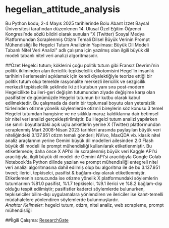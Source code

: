 # hegelian_attitude_analysis

Bu Python kodu; 2-4 Mayıs 2025 tarihlerinde Bolu Abant İzzet Baysal Üniversitesi tarafından düzenlenen 14. Ulusal Özel Eğitim Öğrenci Kongresi’nde sözlü bildiri olarak sunulan "X (Twitter) Sosyal Medya Platformundan Scraplenmiş Otizm Temali Dilsel Büyük Verinin Prompt Mühendisliği İle Hegelci Tutum Analizinin Yapılması: Büyük Dil Modeli Tabanlı Nitel Veri Analizi" adlı çalışma için yazılmış olan ilgili büyük dil modeli tabanlı nitel veri analizi algoritmasıdır. 

##Özet
Hegelci tutum; köklerini çoğu politik tutum gibi Fransız Devrimi’nin politik ikliminden alan ilericilik-tepkiselcilik dikotomisini Hegel’in insanlık tarihinin ilerlemesini açıklamak için kendi diyalektiğiyle teorize ettiği bir politik tutum olup temelde rasyonalite merkezli ilericilik ve sezgicilik merkezli tepkiselcilik şeklinde iki zıt kutubun yanı sıra post-modern Hegelcilikte bu ileri-geri değişim tutumundan ziyade değişime karşı olan pasifistler de günümüzde Hegelci tutumun bir kutbu olarak kabul edilmektedir. Bu çalışmada da derin bir toplumsal boyutu olan yetersizlik türlerinden otizme yönelik söylemlerde otizmli bireylerin söz konusu 3 temel Hegelci tutumdan hangisine ve ne sıklıkla maruz kaldıklarına dair betimsel bir nitel veri analizi gerçekleştirilmiştir. Bu Hegelci tutum analizi yapılırken ise sınırlı boyutlardaki açık uçlu anketlerin yerine X (Twitter) platformundan scraplenmiş Mart 2008-Nisan 2023 tarihleri arasında paylaşılan büyük veri niteliğindeki 3.137.951 otizm temalı gönderi; NVivo, MaxQDA vb. klasik nitel analiz araçlarının yerine Gemini büyük dil modelleri ailesinden 2.0 Flash büyük dil modeli ile prompt mühendisliği kullanılarak etiketlenmiştir. Bu etiketlemede; daha önce X API’si ile scraplenmiş büyük veri Kaggle API’si aracılığıyla, ilgili büyük dil modeli de Gemini API’si aracılığıyla Google Colab Notebook’da Python dilinde yazılan ve prompt mühendisliği entegreli nitel veri analizi algoritmasına dahil edilmiş olup bu algoritma ile de bu 3.137.951 tweet; ilerici, tepkiselci, pasifist & bağlam-dışı olarak etiketlenmiştir. Etiketlemenin sonucunda ise otizme yönelik X platformundaki söylemlerin tutumlarının %81.0 pasifist, %1.7 tepkiselci, %9.1 ilerici ve %8.2 bağlam-dışı olduğu tespit edilmiştir; pasifistler kaderci söylemlerde bulunurken, tepkiselciler bilim-dışı uygulamalara yönlendiren ve ilericiler ise kanıt-temelli müdahalelere yönlendiren söylemlerde bulunmuşlardır.  
*Anahtar Kelimeler*: hegelci tutum, otizm, nitel analiz, web scrapleme, prompt mühendisliği

##İlgili Çalışma: [ResearchGate](https://www.researchgate.net/publication/391209624_X_Twitter_Sosyal_Medya_Platformundan_Scraplenmis_Otizm_Temali_Dilsel_Buyuk_Verinin_Prompt_Muhendisligi_Ile_Hegelci_Tutum_Analizinin_Yapilmasi_Buyuk_Dil_Modeli_Tabanli_Nitel_Veri_Analizi)
